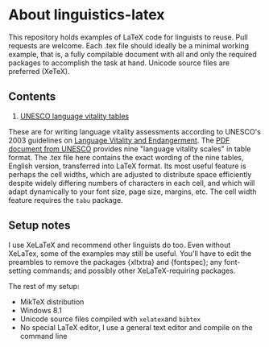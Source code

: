 # About linguistics-latex

This repository holds examples of LaTeX code for linguists to reuse. Pull requests are welcome. Each .tex file should ideally be a minimal working example, that is, a fully compilable document with all and only the required packages to accomplish the task at hand. Unicode source files are preferred (XeTeX).

## Contents

1. [UNESCO language vitality tables](UNESCO_Vitality_Tables.tex)

These are for writing language vitality assessments according to UNESCO's 2003 guidelines on [Language Vitality and Endangerment](http://www.unesco.org/new/en/culture/themes/endangered-languages/language-vitality/). 
The [PDF document from UNESCO](https://ich.unesco.org/doc/src/00120-EN.pdf) provides nine "language vitality scales" in table format. 
The .tex file here contains the exact wording of the nine tables, English version, transferred into LaTeX format. 
Its most useful feature is perhaps the cell widths, which are adjusted to distribute space efficiently despite widely differing numbers of characters in each cell, and which will adapt dynamically to your font size, page size, margins, etc. 
The cell width feature requires the `tabu` package. 

## Setup notes

I use XeLaTeX and recommend other linguists do too. 
Even without XeLaTex, some of the examples may still be useful. 
You'll have to edit the preambles to remove the packages {xltxtra} and {fontspec}; any font-setting commands; and possibly other XeLaTeX-requiring packages.

The rest of my setup:

- MikTeX distribution
- Windows 8.1
- Unicode source files compiled with `xelatex`and `bibtex`
- No special LaTeX editor, I use a general text editor and compile on the command line
